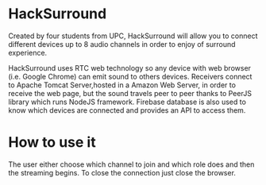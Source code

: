 # HackSurround

Created by four students from UPC, HackSurround will allow you to connect different devices up to 8 audio channels in order to enjoy of surround experience.

HackSurround uses RTC web technology so any device with web browser (i.e. Google Chrome) can emit sound to others devices. Receivers connect to Apache Tomcat Server,hosted in a Amazon Web Server, in order to receive the web page, but the sound travels peer to peer thanks to PeerJS library which runs NodeJS framework. Firebase database is also used to know which devices are connected and provides an API to access them.

# How to use it
The user either choose which channel to join and which role does and then the streaming begins. To close the connection just close the browser.

